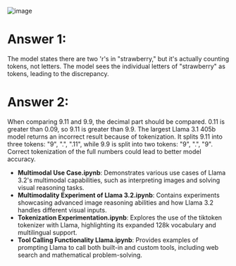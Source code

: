 ![image](https://github.com/user-attachments/assets/611314aa-192f-4058-96d9-ce923d6ea664)

# Answer 1: 
The model states there are two 'r's in "strawberry," but it's actually counting tokens, not letters. The model sees the individual letters of "strawberry" as tokens, leading to the discrepancy.

# Answer 2: 
When comparing 9.11 and 9.9, the decimal part should be compared. 0.11 is greater than 0.09, so 9.11 is greater than 9.9. The largest Llama 3.1 405b model returns an incorrect result because of tokenization. It splits 9.11 into three tokens: "9", ".", ".11", while 9.9 is split into two tokens: "9", ".", "9". Correct tokenization of the full numbers could lead to better model accuracy.




- **Multimodal Use Case.ipynb**: Demonstrates various use cases of Llama 3.2's multimodal capabilities, such as interpreting images and solving visual reasoning tasks.
- **Multimodality Experiment of Llama 3.2.ipynb**: Contains experiments showcasing advanced image reasoning abilities and how Llama 3.2 handles different visual inputs.
- **Tokenization Experimentation.ipynb**: Explores the use of the tiktoken tokenizer with Llama, highlighting its expanded 128k vocabulary and multilingual support.
- **Tool Calling Functionality Llama.ipynb**: Provides examples of prompting Llama to call both built-in and custom tools, including web search and mathematical problem-solving.
